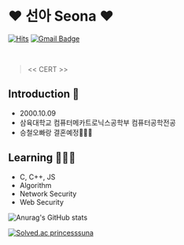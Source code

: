 

<!--
**princesssuna/princesssuna** is a ✨ _special_ ✨ repository because its `README.md` (this file) appears on your GitHub profile.

Here are some ideas to get you started:

- 🔭 I’m currently working on ...
- 🌱 I’m currently learning ...
- 👯 I’m looking to collaborate on ...
- 🤔 I’m looking for help with ...
- 💬 Ask me about ...
- 📫 How to reach me: ...
- 😄 Pronouns: ...
- ⚡ Fun fact: ...
-->

# ❤️ 선아 Seona ❤️


[![Hits](https://hits.seeyoufarm.com/api/count/incr/badge.svg?url=https%3A%2F%2Fgithub.com%2Fchajuhui123&count_bg=%23FFD5D5&title_bg=%23FF7575&icon=&icon_color=%23E7E7E7&title=VISIT&edge_flat=false)](https://hits.seeyoufarm.com)
[![Gmail Badge](https://img.shields.io/badge/Gmail-d14836?style=flat-square&logo=Gmail&logoColor=white&link=mailto:1009suna@gmail.com)](mailto:1009suna@gmail.com)
<!-- [![Blog Badge](http://img.shields.io/badge/-Blog-brightgreen?style=flat-square&logo=FF5722&link=https://blog.naver.com/chajuhui123)](https://blog.naver.com/chajuhui123)-->

<br>

> << CERT >>
## Introduction 🌸
- 2000.10.09
- 삼육대학교 컴퓨터메카트로닉스공학부 컴퓨터공학전공
- 승철오빠랑 결혼예정👰🏻‍♀️

## Learning 👩🏼‍💻
- C, C++, JS
- Algorithm
- Network Security
- Web Security


![Anurag's GitHub stats](https://github-readme-stats.vercel.app/api?username=princesssuna&&show_icons=true&theme=dracula)

[![Solved.ac
princesssuna](http://mazassumnida.wtf/api/v2/generate_badge?boj={handle})](https://solved.ac/{handle})


